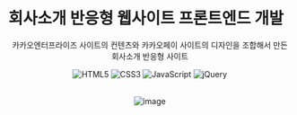 # 회사소개 반응형 웹사이트 프론트엔드 개발
<div align=center>

카카오엔터프라이즈 사이트의 컨텐츠와 카카오페이 사이트의 디자인을 조합해서 만든 회사소개 반응형 사이트

![HTML5](https://img.shields.io/badge/HTML5-E34F26.svg?&style=for-the-badge&logo=HTML5&logoColor=white) ![CSS3](https://img.shields.io/badge/CSS3-1572B6.svg?&style=for-the-badge&logo=CSS3&logoColor=white) ![JavaScript](https://img.shields.io/badge/JavaScript-F7DF1E.svg?&style=for-the-badge&logo=JavaScript&logoColor=white) ![jQuery](https://img.shields.io/badge/jquery-0769AD?style=for-the-badge&logo=jquery&logoColor=white)
<br>
<br>

![image](https://github.com/EunJinPark98/ResponsiveWebSite/assets/120006805/c5f60f3b-101d-4ffb-8fa9-0566826b15b0)

</div>
